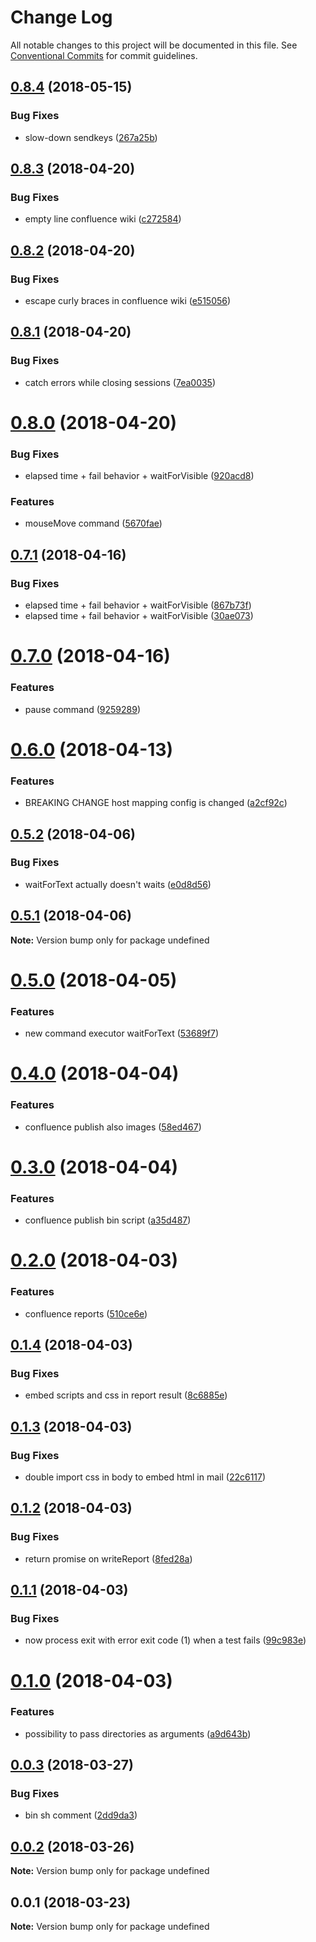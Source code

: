 # Change Log

All notable changes to this project will be documented in this file.
See [Conventional Commits](https://conventionalcommits.org) for commit guidelines.

<a name="0.8.4"></a>
## [0.8.4](https://github.com/wallaroo/selenium-test-player/compare/v0.8.3...v0.8.4) (2018-05-15)


### Bug Fixes

* slow-down sendkeys ([267a25b](https://github.com/wallaroo/selenium-test-player/commit/267a25b))




<a name="0.8.3"></a>
## [0.8.3](https://github.com/wallaroo/selenium-test-player/compare/v0.8.2...v0.8.3) (2018-04-20)


### Bug Fixes

* empty line confluence wiki ([c272584](https://github.com/wallaroo/selenium-test-player/commit/c272584))




<a name="0.8.2"></a>
## [0.8.2](https://github.com/wallaroo/selenium-test-player/compare/v0.8.1...v0.8.2) (2018-04-20)


### Bug Fixes

* escape curly braces in confluence wiki ([e515056](https://github.com/wallaroo/selenium-test-player/commit/e515056))




<a name="0.8.1"></a>
## [0.8.1](https://github.com/wallaroo/selenium-test-player/compare/v0.8.0...v0.8.1) (2018-04-20)


### Bug Fixes

* catch errors while closing sessions ([7ea0035](https://github.com/wallaroo/selenium-test-player/commit/7ea0035))




<a name="0.8.0"></a>
# [0.8.0](https://github.com/wallaroo/selenium-test-player/compare/v0.7.1...v0.8.0) (2018-04-20)


### Bug Fixes

* elapsed time + fail behavior + waitForVisible ([920acd8](https://github.com/wallaroo/selenium-test-player/commit/920acd8))


### Features

* mouseMove command ([5670fae](https://github.com/wallaroo/selenium-test-player/commit/5670fae))




<a name="0.7.1"></a>
## [0.7.1](https://github.com/wallaroo/selenium-test-player/compare/v0.7.0...v0.7.1) (2018-04-16)


### Bug Fixes

* elapsed time + fail behavior + waitForVisible ([867b73f](https://github.com/wallaroo/selenium-test-player/commit/867b73f))
* elapsed time + fail behavior + waitForVisible ([30ae073](https://github.com/wallaroo/selenium-test-player/commit/30ae073))




<a name="0.7.0"></a>
# [0.7.0](https://github.com/wallaroo/selenium-test-player/compare/v0.6.0...v0.7.0) (2018-04-16)


### Features

* pause command ([9259289](https://github.com/wallaroo/selenium-test-player/commit/9259289))




<a name="0.6.0"></a>
# [0.6.0](https://github.com/wallaroo/selenium-test-player/compare/v0.5.2...v0.6.0) (2018-04-13)


### Features

* BREAKING CHANGE host mapping config is changed ([a2cf92c](https://github.com/wallaroo/selenium-test-player/commit/a2cf92c))




<a name="0.5.2"></a>
## [0.5.2](https://github.com/wallaroo/selenium-test-player/compare/v0.5.1...v0.5.2) (2018-04-06)


### Bug Fixes

* waitForText actually doesn't waits ([e0d8d56](https://github.com/wallaroo/selenium-test-player/commit/e0d8d56))




<a name="0.5.1"></a>
## [0.5.1](https://github.com/wallaroo/selenium-test-player/compare/v0.5.0...v0.5.1) (2018-04-06)




**Note:** Version bump only for package undefined

<a name="0.5.0"></a>
# [0.5.0](https://github.com/wallaroo/selenium-test-player/compare/v0.4.0...v0.5.0) (2018-04-05)


### Features

* new command executor waitForText ([53689f7](https://github.com/wallaroo/selenium-test-player/commit/53689f7))




<a name="0.4.0"></a>
# [0.4.0](https://github.com/wallaroo/selenium-test-player/compare/v0.3.0...v0.4.0) (2018-04-04)


### Features

* confluence publish also images ([58ed467](https://github.com/wallaroo/selenium-test-player/commit/58ed467))




<a name="0.3.0"></a>
# [0.3.0](https://github.com/wallaroo/selenium-test-player/compare/v0.2.0...v0.3.0) (2018-04-04)


### Features

* confluence publish bin script ([a35d487](https://github.com/wallaroo/selenium-test-player/commit/a35d487))




<a name="0.2.0"></a>
# [0.2.0](https://github.com/wallaroo/selenium-test-player/compare/v0.1.4...v0.2.0) (2018-04-03)


### Features

* confluence reports ([510ce6e](https://github.com/wallaroo/selenium-test-player/commit/510ce6e))




<a name="0.1.4"></a>
## [0.1.4](https://github.com/wallaroo/selenium-test-player/compare/v0.1.3...v0.1.4) (2018-04-03)


### Bug Fixes

* embed scripts and css in report result ([8c6885e](https://github.com/wallaroo/selenium-test-player/commit/8c6885e))




<a name="0.1.3"></a>
## [0.1.3](https://github.com/wallaroo/selenium-test-player/compare/v0.1.2...v0.1.3) (2018-04-03)


### Bug Fixes

* double import css in body to embed html in mail ([22c6117](https://github.com/wallaroo/selenium-test-player/commit/22c6117))




<a name="0.1.2"></a>
## [0.1.2](https://github.com/wallaroo/selenium-test-player/compare/v0.1.1...v0.1.2) (2018-04-03)


### Bug Fixes

* return promise on writeReport ([8fed28a](https://github.com/wallaroo/selenium-test-player/commit/8fed28a))




<a name="0.1.1"></a>
## [0.1.1](https://github.com/wallaroo/selenium-test-player/compare/v0.1.0...v0.1.1) (2018-04-03)


### Bug Fixes

* now process exit with error exit code (1) when a test fails ([99c983e](https://github.com/wallaroo/selenium-test-player/commit/99c983e))




<a name="0.1.0"></a>
# [0.1.0](https://github.com/wallaroo/selenium-test-player/compare/v0.0.3...v0.1.0) (2018-04-03)


### Features

* possibility to pass directories as arguments ([a9d643b](https://github.com/wallaroo/selenium-test-player/commit/a9d643b))




<a name="0.0.3"></a>
## [0.0.3](https://github.com/wallaroo/selenium-test-player/compare/v0.0.2...v0.0.3) (2018-03-27)


### Bug Fixes

* bin sh comment ([2dd9da3](https://github.com/wallaroo/selenium-test-player/commit/2dd9da3))




<a name="0.0.2"></a>
## [0.0.2](https://github.com/wallaroo/selenium-test-player/compare/v0.0.1...v0.0.2) (2018-03-26)




**Note:** Version bump only for package undefined

<a name="0.0.1"></a>
## 0.0.1 (2018-03-23)




**Note:** Version bump only for package undefined

